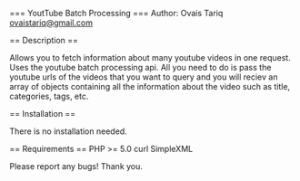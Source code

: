=== YoutTube Batch Processing ===
Author: Ovais Tariq <ovaistariq@gmail.com>

== Description ==

Allows you to fetch information about many youtube videos in one request.
Uses the youtube batch processing api.
All you need to do is pass the youtube urls of the videos that you want to query and you will reciev an array of objects containing all the information about the video such as title, categories, tags, etc.

== Installation ==

There is no installation needed.

== Requirements ==
PHP >= 5.0
curl
SimpleXML



Please report any bugs!
Thank you.
